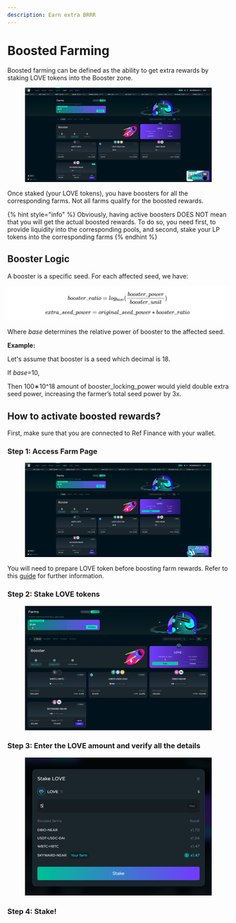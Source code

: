 ```yaml
---
description: Earn extra BRRR
---
```


# Boosted Farming

Boosted farming can be defined as the ability to get extra rewards by staking LOVE tokens into the Booster zone.

<figure><img src="../.gitbook/assets/Screen Shot 2022-08-23 at 23.33.18.png" alt=""><figcaption></figcaption></figure>

Once staked (your LOVE tokens), you have boosters for all the corresponding farms. Not all farms qualify for the boosted rewards.

{% hint style="info" %}
Obviously, having active boosters DOES NOT mean that you will get the actual boosted rewards. To do so, you need first, to provide liquidity into the corresponding pools, and second, stake your LP tokens into the corresponding farms&#x20;
{% endhint %}

## Booster Logic

A booster is a specific seed. For each affected seed, we have:

![](<../.gitbook/assets/Screenshot 2022-08-09 at 18.52.03.png>)

Where _base_ determines the relative power of booster to the affected seed.

**Example:**&#x20;

Let's assume that booster is a seed which decimal is 18.&#x20;

If _base_=10,&#x20;

Then 100∗10^18 amount of booster\_locking\_power would yield double extra seed power, increasing the farmer’s total seed power by 3x.

## How to activate boosted rewards?

First, make sure that you are connected to Ref Finance with your wallet.

### Step 1: Access Farm Page

<figure><img src="../.gitbook/assets/Screen Shot 2022-08-23 at 23.41.20.png" alt=""><figcaption></figcaption></figure>

You will need to prepare LOVE token before boosting farm rewards. Refer to this [guide](voting.md#step-2-lock-lp-tokens) for further information.

### Step 2: Stake LOVE tokens

<figure><img src="../.gitbook/assets/Screen Shot 2022-08-23 at 23.49.43.png" alt=""><figcaption></figcaption></figure>

### Step 3: Enter the LOVE amount and verify all the details

<figure><img src="../.gitbook/assets/Screen Shot 2022-08-23 at 23.55.29.png" alt=""><figcaption></figcaption></figure>

### Step 4: Stake!&#x20;
